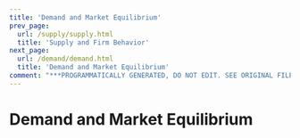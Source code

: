 ```yaml
---
title: 'Demand and Market Equilibrium'
prev_page:
  url: /supply/supply.html
  title: 'Supply and Firm Behavior'
next_page:
  url: /demand/demand.html
  title: 'Demand and Market Equilibrium'
comment: "***PROGRAMMATICALLY GENERATED, DO NOT EDIT. SEE ORIGINAL FILES IN /content***"
---
```

# Demand and Market Equilibrium